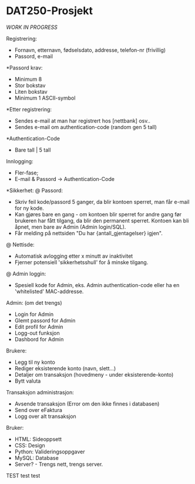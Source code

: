 # DAT250-Prosjekt

*WORK IN PROGRESS*

Registrering:
- Fornavn, etternavn, fødselsdato, addresse, telefon-nr (frivillig)
- Passord, e-mail

*Passord krav:
- Minimum 8 
- Stor bokstav
- Liten bokstav
- Minimum 1 ASCII-symbol

*Etter registrering:
- Sendes e-mail at man har registrert hos [nettbank] osv..
- Sendes e-mail om authentication-code (random gen 5 tall)

*Authentication-Code
- Bare tall | 5 tall

Innlogging:
- Fler-fase;
- E-mail & Passord -> Authentication-Code

*Sikkerhet:
@ Passord:
- Skriv feil kode/passord 5 ganger, da blir kontoen sperret, man får e-mail for ny kode.
- Kan gjøres bare en gang - om kontoen blir sperret for andre gang før brukeren har fått tilgang, 
	da blir den permanent sperret. Kontoen kan bli åpnet, men bare av Admin (Admin login/SQL).
- Får melding på nettsiden "Du har {antall_gjentagelser} igjen".

@ Nettisde:
- Automatisk avlogging etter x minutt av inaktivitet
- Fjerner potensiell 'sikkerhetsshull' for å minske tilgang.

@ Admin loggin:
- Spesiell kode for Admin, eks. Admin authentication-code eller ha en 'whitelisted' MAC-addresse.

Admin: (om det trengs)
- Login for Admin
- Glemt passord for Admin
- Edit profil for Admin
- Logg-out funksjon
- Dashbord for Admin

Brukere:
- Legg til ny konto
- Rediger eksisterende konto (navn, slett...)
- Detaljer om transaksjon (hovedmeny - under eksisterende-konto)
- Bytt valuta 

Transaksjon administrasjon:
- Avsende transaksjon (Error om den ikke finnes i databasen)
- Send over eFaktura
- Logg over alt transaksjon

Bruker:
- HTML: Sideoppsett
- CSS: Design
- Python: Valideringsoppgaver
- MySQL: Database
- Server? - Trengs nett, trengs server.

TEST test test
